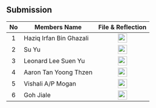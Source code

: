 ## Submission
| No | Members Name |  File & Reflection |
| :-----: |  ------ | :-----: | 
| 1 | Haziq Irfan Bin Ghazali |  <a href="https://github.com/miqbaltariq/SECP1513/tree/main/SECP1513-03/Averages HL/Haziq Irfan Bin Ghazali" ><img src="https://github.com/drshahizan/software-engineering/blob/main/project/project/sec01/curiousity/img/document1.png?raw=true" width="24px" height="24px" ></a> | 
| 2 | Su Yu | <a href="https://github.com/miqbaltariq/SECP1513/tree/main/SECP1513-03/Averages HL/Su Yu" ><img src="https://github.com/drshahizan/software-engineering/blob/main/project/project/sec01/curiousity/img/document1.png?raw=true" width="24px" height="24px" ></a> | 
| 3 | Leonard Lee Suen Yu | <a href="https://github.com/miqbaltariq/SECP1513/tree/main/SECP1513-03/Averages HL/Leonard Lee Suen Yu" ><img src="https://github.com/drshahizan/software-engineering/blob/main/project/project/sec01/curiousity/img/document1.png?raw=true" width="24px" height="24px" ></a> | 
| 4 | Aaron Tan Yoong Thzen | <a href="https://github.com/miqbaltariq/SECP1513/tree/main/SECP1513-03/Averages HL/Aaron Tan Yoong Thzen" ><img src="https://github.com/drshahizan/software-engineering/blob/main/project/project/sec01/curiousity/img/document1.png?raw=true" width="24px" height="24px" ></a> | 
| 5 | Vishali A/P Mogan |  <a href="https://github.com/miqbaltariq/SECP1513/tree/main/SECP1513-03/Averages HL/Vishali A/P Mogan" ><img src="https://github.com/drshahizan/software-engineering/blob/main/project/project/sec01/curiousity/img/document1.png?raw=true" width="24px" height="24px" ></a> |  
| 6 | Goh Jiale |  <a href="https://github.com/miqbaltariq/SECP1513/tree/main/SECP1513-03/Averages HL/Goh Jiale" ><img src="https://github.com/drshahizan/software-engineering/blob/main/project/project/sec01/curiousity/img/document1.png?raw=true" width="24px" height="24px" ></a> | 
